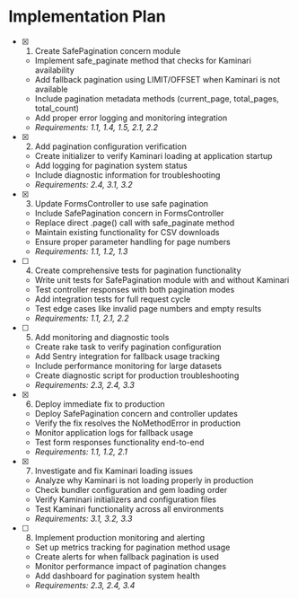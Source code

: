 # Implementation Plan

- [x] 1. Create SafePagination concern module
  - Implement safe_paginate method that checks for Kaminari availability
  - Add fallback pagination using LIMIT/OFFSET when Kaminari is not available
  - Include pagination metadata methods (current_page, total_pages, total_count)
  - Add proper error logging and monitoring integration
  - _Requirements: 1.1, 1.4, 1.5, 2.1, 2.2_

- [x] 2. Add pagination configuration verification
  - Create initializer to verify Kaminari loading at application startup
  - Add logging for pagination system status
  - Include diagnostic information for troubleshooting
  - _Requirements: 2.4, 3.1, 3.2_

- [x] 3. Update FormsController to use safe pagination
  - Include SafePagination concern in FormsController
  - Replace direct .page() call with safe_paginate method
  - Maintain existing functionality for CSV downloads
  - Ensure proper parameter handling for page numbers
  - _Requirements: 1.1, 1.2, 1.3_

- [ ] 4. Create comprehensive tests for pagination functionality
  - Write unit tests for SafePagination module with and without Kaminari
  - Test controller responses with both pagination modes
  - Add integration tests for full request cycle
  - Test edge cases like invalid page numbers and empty results
  - _Requirements: 1.1, 2.1, 2.2_

- [ ] 5. Add monitoring and diagnostic tools
  - Create rake task to verify pagination configuration
  - Add Sentry integration for fallback usage tracking
  - Include performance monitoring for large datasets
  - Create diagnostic script for production troubleshooting
  - _Requirements: 2.3, 2.4, 3.3_

- [x] 6. Deploy immediate fix to production
  - Deploy SafePagination concern and controller updates
  - Verify the fix resolves the NoMethodError in production
  - Monitor application logs for fallback usage
  - Test form responses functionality end-to-end
  - _Requirements: 1.1, 1.2, 2.1_

- [x] 7. Investigate and fix Kaminari loading issues
  - Analyze why Kaminari is not loading properly in production
  - Check bundler configuration and gem loading order
  - Verify Kaminari initializers and configuration files
  - Test Kaminari functionality across all environments
  - _Requirements: 3.1, 3.2, 3.3_

- [ ] 8. Implement production monitoring and alerting
  - Set up metrics tracking for pagination method usage
  - Create alerts for when fallback pagination is used
  - Monitor performance impact of pagination changes
  - Add dashboard for pagination system health
  - _Requirements: 2.3, 2.4, 3.4_